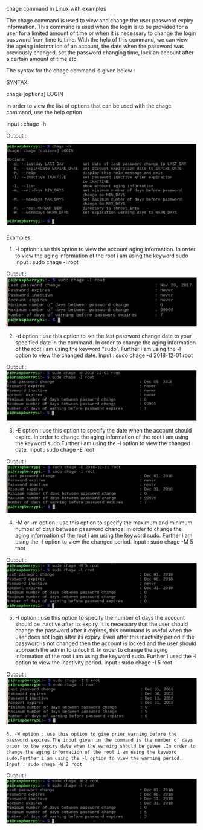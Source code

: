 
chage command in Linux with examples

The chage command is used to view and change the user password expiry information. This command is used when the login is to be provided for a user for a limited amount of time or when it is necessary to change the login password from time to time. With the help of this command, we can view the ageing information of an account, the date when the password was previously changed, set the password changing time, lock an account after a certain amount of time etc.

The syntax for the chage command is given below :

SYNTAX:

chage [options] LOGIN

In order to view the list of options that can be used with the chage command, use the help option

Input : 
 chage -h 

Output :

 ![alt text](help.jpg)

 Examples:

1. -l option : use this option to view the account aging information. In order to view the aging information of the root i am using the keyword sudo Input : sudo chage -l root

Output :
![alt text](list-2.jpg)


2. -d option : use this option to set the last password change date to your specified date in the command. In order to change the aging information of the root i am using the keyword “sudo”. Further i am using the -l option to view the changed date. Input : sudo chage -d 2018-12-01 root

Output :
![alt text](d-2.jpg)


3. -E option : use this option to specify the date when the account should expire. In order to change the aging information of the root i am using the keyword sudo.Further i am using the -l option to view the changed date. Input : sudo chage -E root

Output :
![alt text](E.jpg)



4. -M or -m option : use this option to specify the maximum and minimum number of days between password change. In order to change the aging information of the root i am using the keyword sudo. Further i am using the -l option to view the changed period. Input : sudo chage -M 5 root

Output :
![alt text](M-1.jpg)



5. -I option : use this option to specify the number of days the account should be inactive after its expiry. It is necessary that the user should change the password after it expires, this command is useful when the user does not login after its expiry. Even after this inactivity period if the password is not changed then the account is locked and the user should approach the admin to unlock it. In order to change the aging information of the root i am using the keyword sudo. Further I used the -l option to view the inactivity period. Input : sudo chage -I 5 root

Output : 
![alt text](I.jpg)



    6. -W option : use this option to give prior warning before the password expires.The input given in the command is the number of days prior to the expiry date when the warning should be given .In order to change the aging information of the root i am using the keyword sudo.Further i am using the -l option to view the warning period. Input : sudo chage -W 2 root

Output :
![alt text](W.jpg)

